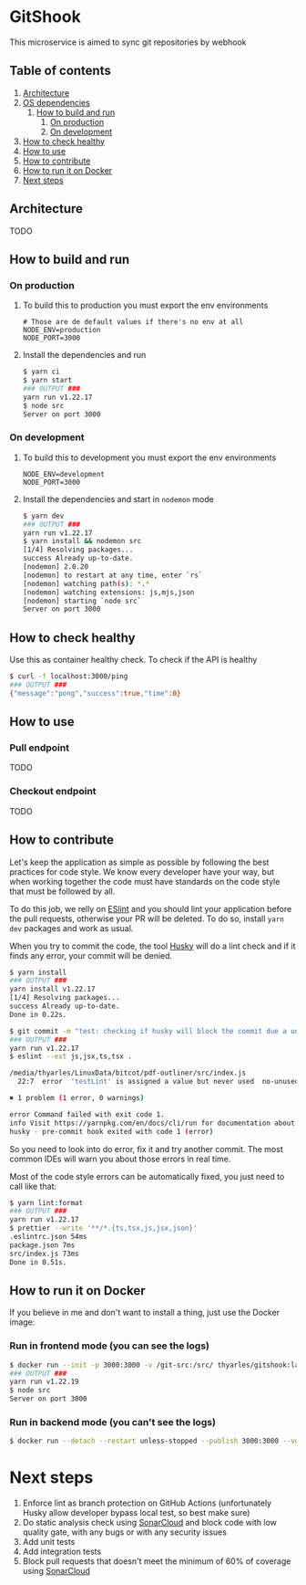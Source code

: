 # GitShook

This microservice is aimed to sync git repositories by webhook

## Table of contents
1. [Architecture](#architecture)
2. [OS dependencies](#operational-system-dependencies)
   1. [How to build and run](#how-to-build-and-run)
      1. [On production](#on-production)
      2. [On development](#on-development)
3. [How to check healthy](#how-to-check-healthy)
4. [How to use](#how-to-use)
5. [How to contribute](#how-to-contribute)
6. [How to run it on Docker](#how-to-run-it-on-docker)
7. [Next steps](#next-steps)


## Architecture

TODO

## How to build and run

### On production

1. To build this to production you must export the env environments

    ```dotenv
    # Those are de default values if there's no env at all
    NODE_ENV=production
    NODE_PORT=3000
    ```

2. Install the dependencies and run
    ```bash
    $ yarn ci
    $ yarn start
    ### OUTPUT ###
    yarn run v1.22.17
    $ node src
    Server on port 3000
    ```

### On development

1. To build this to development you must export the env environments
    ```dotenv
    NODE_ENV=development
    NODE_PORT=3000
    ```

2. Install the dependencies and start in `nodemon` mode
    ```bash
    $ yarn dev
    ### OUTPUT ###
    yarn run v1.22.17
    $ yarn install && nodemon src
    [1/4] Resolving packages...
    success Already up-to-date.
    [nodemon] 2.0.20
    [nodemon] to restart at any time, enter `rs`
    [nodemon] watching path(s): *.*
    [nodemon] watching extensions: js,mjs,json
    [nodemon] starting `node src`
    Server on port 3000
    ```

## How to check healthy

Use this as container healthy check. To check if the API is healthy

```bash
$ curl -f localhost:3000/ping
### OUTPUT ###
{"message":"pong","success":true,"time":0}
```

## How to use

### Pull endpoint

TODO

### Checkout endpoint

TODO
 
## How to contribute

Let's keep the application as simple as possible by following the best practices for code style. We know every developer have your way, but when working together the code must have standards on the code style that must be followed by all.

To do this job, we relly on [ESlint](https://eslint.org/) and you should lint your application before the pull requests, otherwise your PR will be deleted. To do so, install `yarn dev` packages and work as usual. 

When you try to commit the code, the tool [Husky](https://www.npmjs.com/package/husky) will do a lint check and if it finds any error, your commit will be denied.

```bash
$ yarn install
### OUTPUT ###
yarn install v1.22.17
[1/4] Resolving packages...
success Already up-to-date.
Done in 0.22s.

$ git commit -m "test: checking if husky will block the commit due a unused const"
### OUTPUT ###
yarn run v1.22.17
$ eslint --ext js,jsx,ts,tsx .

/media/thyarles/LinuxData/bitcot/pdf-outliner/src/index.js
  22:7  error  'testLint' is assigned a value but never used  no-unused-vars

✖ 1 problem (1 error, 0 warnings)

error Command failed with exit code 1.
info Visit https://yarnpkg.com/en/docs/cli/run for documentation about this command.
husky - pre-commit hook exited with code 1 (error)
```

So you need to look into do error, fix it and try another commit. The most common IDEs will warn you about those errors in real time.

Most of the code style errors can be automatically fixed, you just need to call like that:

```bash
$ yarn lint:format
### OUTPUT ###
yarn run v1.22.17
$ prettier --write '**/*.{ts,tsx,js,jsx,json}'
.eslintrc.json 54ms
package.json 7ms
src/index.js 73ms
Done in 0.51s.
```

## How to run it on Docker

If you believe in me and don't want to install a thing, just use the Docker image:

### Run in frontend mode (you can see the logs)
```bash
$ docker run --init -p 3000:3000 -v /git-src:/src/ thyarles/gitshook:latest
### OUTPUT ###
yarn run v1.22.19
$ node src
Server on port 3000
```

### Run in backend mode (you can't see the logs)
```bash
$ docker run --detach --restart unless-stopped --publish 3000:3000 --volume /git-src:/src/ thyarles/gitshook:latest
```

# Next steps
1. Enforce lint as branch protection on GitHub Actions (unfortunately Husky allow developer bypass local test, so best make sure)
2. Do static analysis check using [SonarCloud](https://sonarcloud.io) and block code with low quality gate, with any bugs or with any security issues
3. Add unit tests
4. Add integration tests
5. Block pull requests that doesn't meet the minimum of 60% of coverage using [SonarCloud](https://sonarcloud.io)
